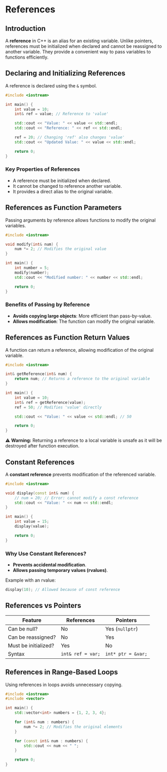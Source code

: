# References

## Introduction  
A **reference** in C++ is an alias for an existing variable. Unlike pointers, references must be initialized when declared and cannot be reassigned to another variable. They provide a convenient way to pass variables to functions efficiently.

## Declaring and Initializing References  
A reference is declared using the `&` symbol.

```cpp
#include <iostream>

int main() {
    int value = 10;
    int& ref = value; // Reference to 'value'

    std::cout << "Value: " << value << std::endl;
    std::cout << "Reference: " << ref << std::endl;

    ref = 20; // Changing 'ref' also changes 'value'
    std::cout << "Updated Value: " << value << std::endl;

    return 0;
}
```

### Key Properties of References
- A reference must be initialized when declared.
- It cannot be changed to reference another variable.
- It provides a direct alias to the original variable.

## References as Function Parameters
Passing arguments by reference allows functions to modify the original variables.

```cpp
#include <iostream>

void modify(int& num) {
    num *= 2; // Modifies the original value
}

int main() {
    int number = 5;
    modify(number);
    std::cout << "Modified number: " << number << std::endl;

    return 0;
}
```

### Benefits of Passing by Reference
- **Avoids copying large objects**: More efficient than pass-by-value.
- **Allows modification**: The function can modify the original variable.

## References as Function Return Values
A function can return a reference, allowing modification of the original variable.

```cpp
#include <iostream>

int& getReference(int& num) {
    return num; // Returns a reference to the original variable
}

int main() {
    int value = 10;
    int& ref = getReference(value);
    ref = 50; // Modifies 'value' directly

    std::cout << "Value: " << value << std::endl; // 50

    return 0;
}
```

⚠ **Warning:** Returning a reference to a local variable is unsafe as it will be destroyed after function execution.

## Constant References
A **constant reference** prevents modification of the referenced variable.

```cpp
#include <iostream>

void display(const int& num) {
    // num = 20; // Error: cannot modify a const reference
    std::cout << "Value: " << num << std::endl;
}

int main() {
    int value = 15;
    display(value);

    return 0;
}
```

### Why Use Constant References?
- **Prevents accidental modification**.
- **Allows passing temporary values (rvalues)**.

Example with an rvalue:

```cpp
display(10); // Allowed because of const reference
```

## References vs Pointers
| Feature | References | Pointers |
|---------|-----------|----------|
| Can be null? | No | Yes (`nullptr`) |
| Can be reassigned? | No | Yes |
| Must be initialized? | Yes | No |
| Syntax | `int& ref = var;` | `int* ptr = &var;` |

## References in Range-Based Loops
Using references in loops avoids unnecessary copying.

```cpp
#include <iostream>
#include <vector>

int main() {
    std::vector<int> numbers = {1, 2, 3, 4};

    for (int& num : numbers) {
        num *= 2; // Modifies the original elements
    }

    for (const int& num : numbers) {
        std::cout << num << " ";
    }

    return 0;
}
```
